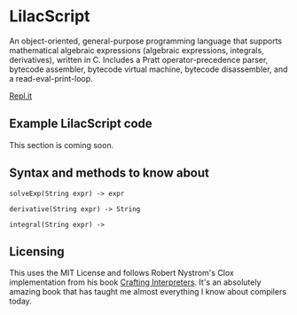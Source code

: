 # LilacScript

An object-oriented, general-purpose programming language that supports mathematical algebraic expressions (algebraic expressions, integrals, derivatives), written in C. Includes a Pratt operator-precedence parser, bytecode assembler, bytecode virtual machine, bytecode disassembler, and a read-eval-print-loop. 

[Repl.it](https://replit.com/@pq43/LilacScript)

## Example LilacScript code

This section is coming soon.

## Syntax and methods to know about

`solveExp(String expr) -> expr`

`derivative(String expr) -> String`

`integral(String expr) -> `

## Licensing

This uses the MIT License and follows Robert Nystrom's Clox implementation from his book [Crafting Interpreters](https://craftinginterpreters.com/). It's an absolutely amazing book that has taught me almost everything I know about compilers today.
